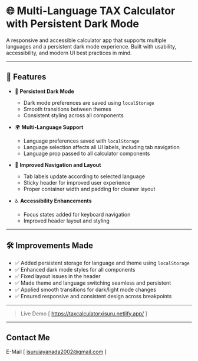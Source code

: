 # 🌐 Multi-Language TAX Calculator with Persistent Dark Mode

A responsive and accessible calculator app that supports multiple languages and a persistent dark mode experience. Built with usability, accessibility, and modern UI best practices in mind.

---

## 🚀 Features

- 🌙 **Persistent Dark Mode**  
  - Dark mode preferences are saved using `localStorage`
  - Smooth transitions between themes
  - Consistent styling across all components

- 🌍 **Multi-Language Support**  
  - Language preferences saved with `localStorage`
  - Language selection affects all UI labels, including tab navigation
  - Language prop passed to all calculator components

- 🧭 **Improved Navigation and Layout**  
  - Tab labels update according to selected language
  - Sticky header for improved user experience
  - Proper container width and padding for cleaner layout

- ♿ **Accessibility Enhancements**  
  - Focus states added for keyboard navigation
  - Improved header layout and styling

---

## 🛠️ Improvements Made

- ✅ Added persistent storage for language and theme using `localStorage`
- ✅ Enhanced dark mode styles for all components
- ✅ Fixed layout issues in the header
- ✅ Made theme and language switching seamless and persistent
- ✅ Applied smooth transitions for dark/light mode changes
- ✅ Ensured responsive and consistent design across breakpoints

---

> Live Demo [ https://taxcalculatorxisuru.netlify.app/ ]

---

## Contact Me

E-Mail [ isurujayanada2002@gmail.com ]
